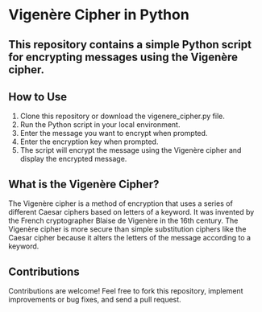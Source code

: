 # Vigenère Cipher in Python
## This repository contains a simple Python script for encrypting messages using the Vigenère cipher.

## How to Use
1. Clone this repository or download the vigenere_cipher.py file.
2. Run the Python script in your local environment.
3. Enter the message you want to encrypt when prompted.
4. Enter the encryption key when prompted.
5. The script will encrypt the message using the Vigenère cipher and display the encrypted message.

## What is the Vigenère Cipher?
The Vigenère cipher is a method of encryption that uses a series of different Caesar ciphers based on letters of a keyword. It was invented by the French cryptographer Blaise de Vigenère in the 16th century. The Vigenère cipher is more secure than simple substitution ciphers like the Caesar cipher because it alters the letters of the message according to a keyword.

## Contributions
Contributions are welcome! Feel free to fork this repository, implement improvements or bug fixes, and send a pull request.
